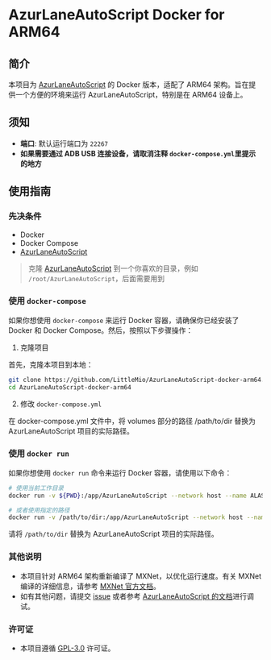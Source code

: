 # AzurLaneAutoScript Docker for ARM64

## 简介

本项目为 [AzurLaneAutoScript](https://github.com/LmeSzinc/AzurLaneAutoScript) 的 Docker 版本，适配了 ARM64 架构。旨在提供一个方便的环境来运行 AzurLaneAutoScript，特别是在 ARM64 设备上。

## 须知

- **端口**: 默认运行端口为 `22267`
- **如果需要通过 ADB USB 连接设备，请取消注释 ```docker-compose.yml```里提示的地方**

## 使用指南

### 先决条件

- Docker
- Docker Compose
- [AzurLaneAutoScript](https://github.com/LmeSzinc/AzurLaneAutoScript)
> 克隆 [AzurLaneAutoScript](https://github.com/LmeSzinc/AzurLaneAutoScript) 到一个你喜欢的目录，例如 `/root/AzurLaneAutoScript`，后面需要用到


### 使用 `docker-compose`

如果你想使用 `docker-compose` 来运行 Docker 容器，请确保你已经安装了 Docker 和 Docker Compose。然后，按照以下步骤操作：

1. 克隆项目

首先，克隆本项目到本地：

```bash
git clone https://github.com/LittleMio/AzurLaneAutoScript-docker-arm64.git
cd AzurLaneAutoScript-docker-arm64
```
2. 修改 `docker-compose.yml`

在 docker-compose.yml 文件中，将 volumes 部分的路径 /path/to/dir 替换为 AzurLaneAutoScript 项目的实际路径。



### 使用 `docker run`

如果你想使用 `docker run` 命令来运行 Docker 容器，请使用以下命令：

```bash
# 使用当前工作目录
docker run -v ${PWD}:/app/AzurLaneAutoScript --network host --name ALAS -it littlemio/alas:latest

# 或者使用指定的路径
docker run -v /path/to/dir:/app/AzurLaneAutoScript --network host --name ALAS -it littlemio/alas:latest
```

请将 `/path/to/dir` 替换为 AzurLaneAutoScript 项目的实际路径。

### 其他说明
- 本项目针对 ARM64 架构重新编译了 MXNet，以优化运行速度。有关 MXNet 编译的详细信息，请参考 [MXNet 官方文档](https://mxnet.apache.org/versions/1.9.1/get_started?platform=devices&iot=raspberry-pi&)。
- 如有其他问题，请提交 [issue](https://github.com/LittleMio/AzurLaneAutoScript-docker-arm64/issues) 或者参考 [AzurLaneAutoScript 的文档](https://github.com/LmeSzinc/AzurLaneAutoScript/wiki)进行调试。

### 许可证
- 本项目遵循 [GPL-3.0](./LICENSE) 许可证。
